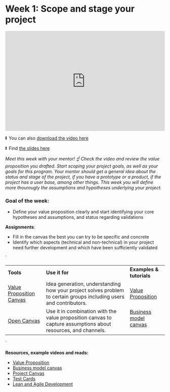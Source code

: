 # Week 1: Scope and stage your project

<div>
<iframe width="100%" height="315" src="https://www.youtube.com/embed/l26uDRB8Anc" frameborder="0" allow="accelerometer; autoplay; encrypted-media; gyroscope; picture-in-picture" allowfullscreen></iframe>
</div>

⏬ You can also [download the video here](https://drive.google.com/open?id=1lXu9_ylXVa4q1VfW0cr7NC2yCwzpfxzB)

⏬ Find [the slides here](https://docs.google.com/presentation/d/e/2PACX-1vSKlwyFyQWkYzGxUIXSVhvzPTw9GkOBpgOjTo2cOuWITqk-NZAPFVf2gYSn-zjR50_5k390cVwg0_o4/pub?start=false&loop=false&delayms=3000)


_Meet this week with your mentor! ☝ Check the video and review the value proposition you drafted. Start scoping your project goals, as well as your goals for this program. Your mentor should get a general idea about the status and stage of the project, if you have a prototype or a product, if the project has a user base, among other things. This week you will define more thourougly the assumptions and hypotheses underlying your project._


### **Goal of the week:** 
- Define your value proposition clearly and start identifying your core hypotheses and assumptions, and status regarding validations 

**Assignments**:



*   Fill in the canvas the best you can try to be specific and concrete
*   Identify which aspects (technical and non-technical) in your project need further development and which have been sufficiently validated

`<table>
  <tr>
   <td>
    <strong>Tools</strong>
   </td>
   <td>
    <strong>Use it for</strong>
   </td>
   <td>
    <strong>Examples & tutorials</strong>
   </td>
  </tr>
  <tr>
   <td>
    <a href="https://libwww.freelibrary.org/assets/pdf/programs/bric/value-proposition-canvas.pdf">Value Proposition Canvas</a>
   </td>
   <td>
    Idea generation, understanding how your project solves problem to certain groups including users and contributors.
   </td>
   <td>
    <a href="https://www.youtube.com/watch?v=ReM1uqmVfP0&list=PLBh9h0LWoawqBJk47Is8XWqaPg8h3WK4S&index=7">Value Proposition</a>
   </td>
  </tr>
  <tr>
   <td>
    <a href="https://docs.google.com/presentation/d/1JbfKztGMmirUgWSAWv0SmdSkmwGqYVYxEIaTIZyg6B4/edit#slide=id.p">Open Canvas</a>
   </td>
   <td>
    Use it in combination with the value proposition canvas to capture assumptions about resources, and channels.
   </td>
   <td>
    <a href="https://www.youtube.com/watch?v=QoAOzMTLP5s">Business model canvas</a>
<p>

   </td>
  </tr>
</table>`



**Resources, example videos and reads:**

*   [Value Proposition](https://www.youtube.com/watch?v=ReM1uqmVfP0&list=PLBh9h0LWoawqBJk47Is8XWqaPg8h3WK4S&index=7)
*   [Business model canvas](https://www.youtube.com/watch?v=QoAOzMTLP5s)
*   [Project Canvas](https://canvanizer.com/new/project-canvas)
*   [Test Cards](https://www.youtube.com/watch?v=cW46ySJmLD8)
*   [Lean and Agile Development](https://www.castsoftware.com/glossary/lean-development)


